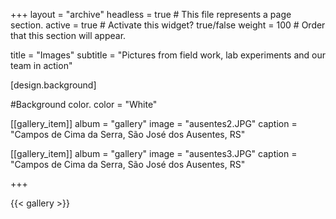 
+++
layout = "archive" 
headless = true  # This file represents a page section.
active = true  # Activate this widget? true/false
weight = 100  # Order that this section will appear.


title = "Images"
subtitle = "Pictures from field work, lab experiments and our team in action"

[design.background]

#Background color.
color = "White"

[[gallery_item]] album = "gallery" image = "ausentes2.JPG" caption = "Campos de Cima da Serra, São José dos Ausentes, RS"

[[gallery_item]] album = "gallery" image = "ausentes3.JPG" caption = "Campos de Cima da Serra, São José dos Ausentes, RS"

+++


{{< gallery >}}


